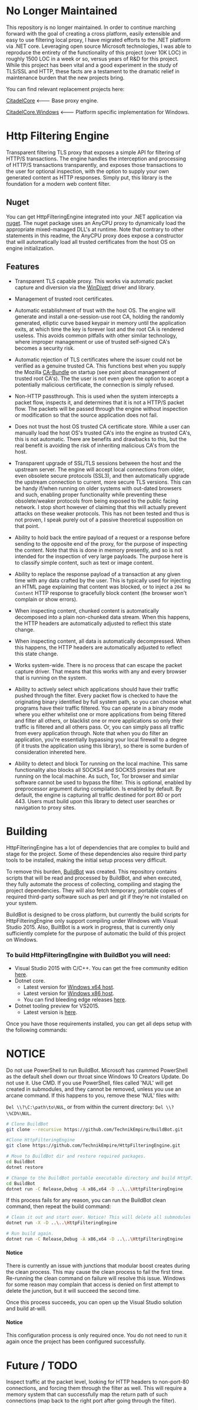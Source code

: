 # No Longer Maintained

This repository is no longer maintained. In order to continue marching forward with the goal of creating a cross platform, easily extensible and easy to use filtering local proxy, I have migrated efforts to the .NET platform via .NET core. Leveraging open source Microsoft technologies, I was able to reproduce the entirety of the functionality of this project (over 10K LOC) in roughly 1500 LOC in a week or so, versus years of R&D for this project. While this project has been vital and a good experiment in the study of TLS/SSL and HTTP, these facts are a testament to the dramatic relief in maintenance burden that the new projects bring.

You can find relevant replacement projects here:

[CitadelCore](https://github.com/TechnikEmpire/CitadelCore) <--- Base proxy engine.

[CitadelCore.Windows](https://github.com/TechnikEmpire/CitadelCore.Windows) <--- Platform specific implementation for Windows.


# Http Filtering Engine
Transparent filtering TLS proxy that exposes a simple API for filtering of HTTP/S transactions. The engine handles the interception and processing of HTTP/S transactions transparently, and exposes those transactions to the user for optional inspection, with the option to supply your own generated content as HTTP responses. Simply put, this library is the foundation for a modern web content filter.

## Nuget  
You can get HttpFilteringEngine integrated into your .NET application via [nuget](https://www.nuget.org/packages/HttpFilteringEngine). The nuget package uses an AnyCPU proxy to dynamically load the appropriate mixed-managed DLL's at runtime. Note that contrary to other statements in this readme, the AnyCPU proxy does expose a constructor that will automatically load all trusted certificates from the host OS on engine initialization.

## Features
 - Transparent TLS capable proxy. This works via automatic packet capture and diversion via the [WinDivert](https://github.com/basil00/Divert) driver and library.
 
 - Management of trusted root certificates.
 
 - Automatic establishment of trust with the host OS. The engine will generate and install a one-session-use root CA, holding the randomly generated, elliptic curve based keypair in memory until the application exits, at which time the key is forever lost and the root CA is rendered useless. This avoids common pitfalls with other similar technology, where improper management or use of trusted self-signed CA's becomes a security risk.
 
 - Automatic rejection of TLS certificates where the issuer could not be verified as a genuine trusted CA. This functions best when you supply the Mozilla [CA-Bundle](https://curl.haxx.se/docs/caextract.html) on startup (see point about management of trusted root CA's). The the user is not even given the option to accept a potentially malicious certificate, the connection is simply refused.
 
 - Non-HTTP passthrough. This is used when the system intercepts a packet flow, inspects it, and determines that it is not a HTTP/S packet flow. The packets will be passed through the engine without inspection or modification so that the source application does not fail.
 
 - Does not trust the host OS trusted CA certificate store. While a user can manually load the host OS's trusted CA's into the engine as trusted CA's, this is not automatic. There are benefits and drawbacks to this, but the real benefit is avoiding the risk of inheriting malicious CA's from the host.
 
 - Transparent upgrade of SSL/TLS sessions between the host and the upstream server. The engine will accept local connections from older, even obsolete secure protocols (SSL3), and then automatically upgrade the upstream connection to current, more secure TLS versions. This can be handy if/when running on older systems with out-dated browsers and such, enabling proper functionality while preventing these obsolete/weaker protocols from being exposed to the public facing network. I stop short however of claiming that this will actually prevent attacks on these weaker protocols. This has not been tested and thus is not proven, I speak purely out of a passive theoretical supposition on that point.
 
 - Ability to hold back the entire payload of a request or a response before sending to the opposite end of the proxy, for the purpose of inspecting the content. Note that this is done in memory presently, and so is not intended for the inspection of very large payloads. The purpose here is to classify simple content, such as text or image content.
 
 - Ability to replace the response payload of a transaction at any given time with any data crafted by the user. This is typically used for injecting an HTML page explaining that content was blocked, or to inject a `204 No Content` HTTP response to gracefully block content (the browser won't complain or show errors).
 
 - When inspecting content, chunked content is automatically decomposed into a plain non-chunked data stream. When this happens, the HTTP headers are automatically adjusted to reflect this state change.
 
 - When inspecting content, all data is automatically decompressed. When this happens, the HTTP headers are automatically adjusted to reflect this state change.
 
 - Works system-wide. There is no process that can escape the packet capture driver. That means that this works with any and every browser that is running on the system.
 
 - Ability to actively select which applications should have their traffic pushed through the filter. Every packet flow is checked to have the originating binary identified by full system path, so you can choose what programs have their traffic filtered. You can operate in a binary mode where you either whitelist one or more applications from being filtered and filter all others, or blacklist one or more applications so only their traffic is filtered and all others pass. Or, you can simply pass all traffic from every application through. Note that when you do filter an application, you're essentially bypassing your local firewall to a degree (if it trusts the application using this library), so there is some burden of consideration inhereted here.
 
 - Ability to detect and block Tor running on the local machine. This same functionality also blocks all SOCKS4 and SOCKS5 proxies that are running on the local machine. As such, Tor, Tor browser and similar software cannot be used to bypass the filter. This is optional, enabled by preprocessor argument during compilation. Is enabled by default. By default, the engine is capturing all traffic destined for port 80 or port 443. Users must build upon this library to detect user searches or navigation to proxy sites. 
 
 
# Building  

HttpFilteringEngine has a lot of dependencies that are complex to build and stage for the project. Some of these dependencies also require third party tools to be installed, making the initial setup process very difficult.

To remove this burden, [BuildBot](https://github.com/TechnikEmpire/BuildBot) was created. This repository contains scripts that will be read and processed by BuildBot, and when executed, they fully automate the process of collecting, compiling and staging the project dependencies. They will also fetch temporary, portable copies of required third-party software such as perl and git if they're not installed on your system.

BuildBot is designed to be cross platform, but currently the build scripts for HttpFilteringEngine only support compiling under Windows with Visual Studio 2015. Also, BuiltBot is a work in progress, that is currently only sufficiently complete for the purpose of automatic the build of this project on Windows.

### To build HttpFilteringEngine with BuildBot you will need:

 - Visual Studio 2015 with C/C++. You can get the free community edition [here](https://www.visualstudio.com/en-us/products/visual-studio-community-vs.aspx).
 - Dotnet core. 
   - Latest version for [Windows x64 host](https://dotnetcli.blob.core.windows.net/dotnet/preview/Installers/Latest/dotnet-win-x64.latest.exe).
   - Latest version for [Windows x86 host](https://dotnetcli.blob.core.windows.net/dotnet/preview/Installers/Latest/dotnet-win-x86.latest.exe).
   - You can find bleeding edge releases [here](https://github.com/dotnet/cli#installers-and-binaries).
  - Dotnet tooling preview for VS2015.
    - Latest version is [here](https://go.microsoft.com/fwlink/?LinkID=827546).

Once you have those requirements installed, you can get all deps setup with the following commands:

# NOTICE
Do not use PowerShell to run BuildBot. Microsoft has crammed PowerShell as the default shell down our throat since Windows 10 Creators Update. Do not use it. Use CMD. If you use PowerShell, files called 'NUL' will get created in submodules, and they cannot be removed, unless you use an arcane command. If this happens to you, remove these 'NUL' files with:

`Del \\?\C:\path\to\NUL`, or from within the current directory: `Del \\?\%CD%\NUL`.

```bash
# Clone BuildBot
git clone --recursive https://github.com/TechnikEmpire/BuildBot.git

#Clone HttpFilteringEngine
git clone https://github.com/TechnikEmpire/HttpFilteringEngine.git

# Move to BuildBot dir and restore required packages.
cd BuildBot
dotnet restore

# Change to the BuildBot portable executable directory and build HttpFilteringEngine
cd BuildBot
dotnet run -C Release,Debug -A x86,x64 -D ..\..\HttpFilteringEngine
```

If this process fails for any reason, you can run the BuildBot clean command, then repeat the build command: 

```bash
# Clean it out and start over. Notice! This will delete all submodules and dir changes!
dotnet run -X -D ..\..\HttpFilteringEngine

# Run build again.
dotnet run -C Release,Debug -A x86,x64 -D ..\..\HttpFilteringEngine
```
#### Notice  
There is currently an issue with junctions that modular boost creates during the clean process. This may cause the clean process to fail the first time. Re-running the clean command on failure will resolve this issue. Windows for some reason may complain that access is denied on first attempt to delete the junction, but it will succeed the second time.

Once this process succeeds, you can open up the Visual Studio solution and build at-will. 

#### Notice  
This configuration process is only required once. You do not need to run it again once the project has been configured successfully.

# Future / TODO

Inspect traffic at the packet level, looking for HTTP headers to non-port-80 connections, and forcing them through the filter as well. This will require a memory system that can successfully map the return path of such connections (map back to the right port after going through the filter).
